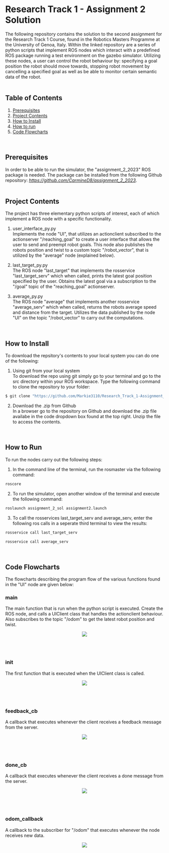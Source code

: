 Research Track 1 - Assignment 2 Solution
================================
The following repository contains the solution to the second assignment for the Research Track 1 Course, found in the Robotics Masters Programme at the University of Genoa, Italy. Within the linked repository are a series of python scripts that implement ROS nodes which interact with a predefined ROS package running a test environment on the gazebo simulator. Utilizing these nodes, a user can control the robot behaviour by: specifying a goal position the robot should move towards, stopping robot movement by cancelling a specified goal as well as be able to monitor certain semantic data of the robot.
<br><br>

Table of Contents
----------------------
1. [Prerequisites](https://github.com/Markie3110/Research_Track_1-Assignment_2/tree/main?tab=readme-ov-file#prerequisites)
2. [Project Contents](https://github.com/Markie3110/Research_Track_1-Assignment_2/tree/main?tab=readme-ov-file#project-contents)
3. [How to Install](https://github.com/Markie3110/Research_Track_1-Assignment_2/tree/main?tab=readme-ov-file#how-to-install)
4. [How to run](https://github.com/Markie3110/Research_Track_1-Assignment_2/tree/main?tab=readme-ov-file#how-to-run)
5. [Code Flowcharts](https://github.com/Markie3110/Research_Track_1-Assignment_2/tree/main?tab=readme-ov-file#code-flowcharts)
<br>

Prerequisites
----------------------
In order to be able to run the simulator, the "assignment_2_2023" ROS package is needed. The package can be installed from the following Github repository: *https://github.com/CarmineD8/assignment_2_2023*.
<br><br>

Project Contents
----------------------
The project has three elementary python scripts of interest, each of which implement a ROS node with a specific functionality.

1. user_interface_py.py<br>
Implements the node "UI", that utilizes an actionclient subscribed to the actionserver "/reaching_goal" to create a user interface that allows the user to send and preempt robot goals. This node also publishes the robots position and twist to a custom topic "/robot_vector", that is utilized by the "average" node (explained below).

2. last_target_py.py<br>
The ROS node "last_target" that implements the rosservice "last_target_serv" which when called, prints the latest goal position specified by the user. Obtains the latest goal via a subscription to the "/goal" topic of the "reaching_goal" actionserver.

3. average_py.py<br>
The ROS node "average" that implements another rosservice "average_serv" which when called, returns the robots average speed and distance from the target. Utilizes the data published by the node "UI" on the topic "/robot_vector" to carry out the computations.
<br>

How to Install
----------------------
To download the repsitory's contents to your local system you can do one of the following:

1. Using git from your local system<br>
To download the repo using git simply go to your terminal and go to the src directory within your ROS workspace. Type the following command to clone the repository to your folder:
```bash
$ git clone "https://github.com/Markie3110/Research_Track_1-Assignment_2.git"
```

2. Download the .zip from Github<br>
In a browser go to the repository on Github and download the .zip file availabe in the code dropdown box found at the top right. Unzip the file to access the contents.
<br>

How to Run
----------------------
To run the nodes carry out the following steps:<br>
1. In the command line of the terminal, run the rosmaster via the following command:
```bash
roscore
```
2. To run the simulator, open another window of the terminal and execute the following command:
```bash
roslaunch assignment_2_sol assignment2.launch
```
3. To call the rosservices last_target_serv and average_serv, enter the following ros calls in a seperate third terminal to view the results:<br>
```bash
rosservice call last_target_serv
```
```bash
rosservice call average_serv
```
<br>

Code Flowcharts
----------------------
The flowcharts describing the program flow of the various functions found in the "UI" node are given below:


### main ###
The main function that is run when the python script is executed. Create the ROS node, and calls a UIClient class that handles the actionclient behaviour. Also subscribes to the topic "/odom" to get the latest robot position and twist.
<p align="center">
  <img src="Main.png">
</p>
<br>
<br>


### __init__ ###
The first function that is executed when the UIClient class is called. 
<p align="center">
  <img src="Init.png">
</p>
<br>
<br>


### feedback_cb ###
A callback that executes whenever the client receives a feedback message from the server.
<p align="center">
  <img src="Feedback_cb.png">
</p>
<br>
<br>

### done_cb ###
A callback that executes whenever the client receives a done message from the server.
<p align="center">
  <img src="Done_cb.png">
</p>
<br>
<br>

### odom_callback ###
A callback to the subscriber for "/odom" that executes whenever the node receives new data.
<p align="center">
  <img src="Odom_callback.png">
</p>
<br>
<br>

